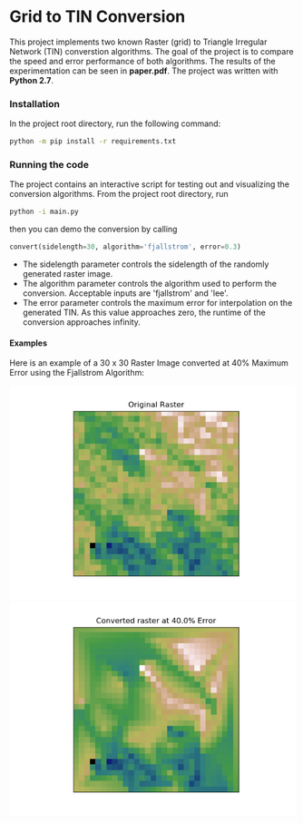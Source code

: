# Grid to TIN Conversion

This project implements two known Raster (grid) to Triangle Irregular Network (TIN) 
converstion algorithms. The goal of the project is to compare the speed and error
performance of both algorithms. The results of the experimentation can be seen in
**paper.pdf**. The project was written with **Python 2.7**.

### Installation
In the project root directory, run the following command:

```bash
python -m pip install -r requirements.txt
```

### Running the code

The project contains an interactive script for testing out and visualizing the conversion
algorithms. From the project root directory, run

```bash
python -i main.py
```

then you can demo the conversion by calling

```python
convert(sidelength=30, algorithm='fjallstrom', error=0.3)
```

- The sidelength parameter controls the sidelength of the randomly generated raster image.
- The algorithm parameter controls the algorithm used to perform the conversion. Acceptable
inputs are 'fjallstrom' and 'lee'.
- The error parameter controls the maximum error for interpolation on the generated TIN. As
this value approaches zero, the runtime of the conversion approaches infinity.

#### Examples

Here is an example of a 30 x 30 Raster Image converted at 40% Maximum Error using the 
Fjallstrom Algorithm:

![original]
![converted]

[original]: examples/original.png
[converted]: examples/converted.png
